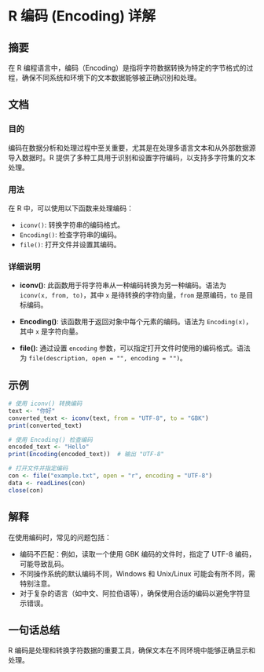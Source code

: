 <!--
Meta Description: # R 编码 (Encoding) 详解 ## 摘要 在 R 编程语言中，编码（Encoding）是指将字符数据转换为特定的字节格式的过程，确保不同系统和环境下的文本数据能够被正确识别和处理。 ## 文档 ### 目的 编码在数据分析和处理过程中至关重要，尤其是在处理多语言文本和从外部数据源导入数据...
Meta Keywords: encoding, iconv, file, utf, 语法为
-->

# R 编码 (Encoding) 详解

## 摘要
在 R 编程语言中，编码（Encoding）是指将字符数据转换为特定的字节格式的过程，确保不同系统和环境下的文本数据能够被正确识别和处理。

## 文档
### 目的
编码在数据分析和处理过程中至关重要，尤其是在处理多语言文本和从外部数据源导入数据时。R 提供了多种工具用于识别和设置字符编码，以支持多字符集的文本处理。

### 用法
在 R 中，可以使用以下函数来处理编码：

- `iconv()`: 转换字符串的编码格式。
- `Encoding()`: 检查字符串的编码。
- `file()`: 打开文件并设置其编码。

### 详细说明
- **iconv()**: 此函数用于将字符串从一种编码转换为另一种编码。语法为 `iconv(x, from, to)`，其中 `x` 是待转换的字符向量，`from` 是原编码，`to` 是目标编码。
  
- **Encoding()**: 该函数用于返回对象中每个元素的编码。语法为 `Encoding(x)`，其中 `x` 是字符向量。

- **file()**: 通过设置 `encoding` 参数，可以指定打开文件时使用的编码格式。语法为 `file(description, open = "", encoding = "")`。

## 示例
```R
# 使用 iconv() 转换编码
text <- "你好"
converted_text <- iconv(text, from = "UTF-8", to = "GBK")
print(converted_text)

# 使用 Encoding() 检查编码
encoded_text <- "Hello"
print(Encoding(encoded_text))  # 输出 "UTF-8"

# 打开文件并指定编码
con <- file("example.txt", open = "r", encoding = "UTF-8")
data <- readLines(con)
close(con)
```

## 解释
在使用编码时，常见的问题包括：
- 编码不匹配：例如，读取一个使用 GBK 编码的文件时，指定了 UTF-8 编码，可能导致乱码。
- 不同操作系统的默认编码不同，Windows 和 Unix/Linux 可能会有所不同，需特别注意。
- 对于复杂的语言（如中文、阿拉伯语等），确保使用合适的编码以避免字符显示错误。

## 一句话总结
R 编码是处理和转换字符数据的重要工具，确保文本在不同环境中能够正确显示和处理。